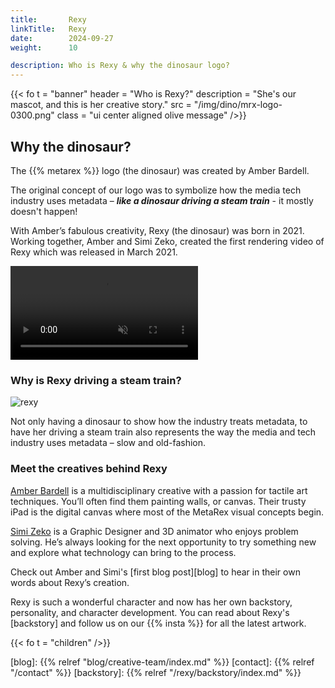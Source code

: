 ```yaml
---
title:       Rexy
linkTitle:   Rexy
date:        2024-09-27
weight:      10

description: Who is Rexy & why the dinosaur logo?
---
```

<!-- markdownlint-disable MD033 -->
{{< fo t = "banner"
    header = "Who is Rexy?"
    description = "She's our mascot, and this is her creative story."
    src = "/img/dino/mrx-logo-0300.png"
    class = "ui center aligned olive message"
/>}}

## Why the dinosaur?

The {{% metarex %}} logo (the dinosaur) was created by Amber Bardell.

The original concept of our logo was to symbolize how the media tech
industry uses metadata – ***like a dinosaur driving a steam train*** - it mostly
doesn't happen!

With Amber’s fabulous creativity, Rexy (the dinosaur) was born in 2021.
Working together, Amber and Simi Zeko, created the first rendering
video of Rexy which was released in March 2021.

<div class = "ui olive container segment">
  <video class = "ui image" autoplay = "1" loop = "1" controls = "1" muted = "1">
    <source src = "/meeja/mrx3-roar.mp4">
  </video>
</div>

### Why is Rexy driving a steam train?

<div class = "ui centered fluid image"><img src = "/img/dino/mrx-train-long-1000.png" alt = "rexy"></div>

Not only having a dinosaur to show how the industry treats metadata, to have her driving a steam train also represents the way the media and tech industry uses metadata – slow and old-fashion.

### Meet the creatives behind Rexy

[Amber Bardell][AB] is a multidisciplinary creative with a passion for tactile art
techniques. You’ll often find them painting walls, or canvas. Their trusty iPad
is the digital canvas where most of the MetaRex visual concepts begin.

[Simi Zeko][SZ] is a Graphic Designer and 3D animator who enjoys problem solving.
He’s always looking for the next opportunity to try something new and explore
what technology can bring to the process.

Check out Amber and Simi's [first blog post][blog] to hear in their own words about Rexy’s creation. 

Rexy is such a wonderful character and now has her own backstory, personality,
and character development.  You can read about Rexy's [backstory] and follow us on our {{% insta %}} for all the latest artwork.

{{< fo t = "children" />}}

[AB]:      https://amberbardell.com
[SZ]:      https://simizeko.com
[blog]:    {{% relref "blog/creative-team/index.md" %}}
[contact]: {{% relref "/contact" %}}
[backstory]:   {{% relref "/rexy/backstory/index.md" %}}